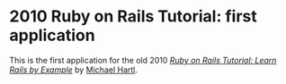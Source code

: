 # 2010 Ruby on Rails Tutorial: first application
This is the first application for the old 2010
[*Ruby on Rails Tutorial: Learn Rails by Example*](http://railstutorial.org/)
by [Michael Hartl](http://michaelhartl.com/).
